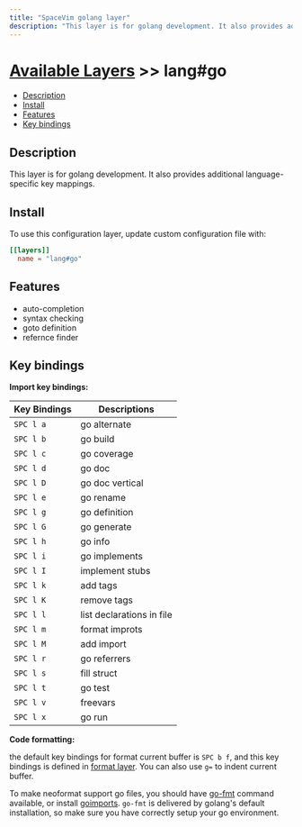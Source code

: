 ```yaml
---
title: "SpaceVim golang layer"
description: "This layer is for golang development. It also provides additional language-specific key mappings."
---
```


# [Available Layers](../../) >> lang#go

<!-- vim-markdown-toc GFM -->

- [Description](#description)
- [Install](#install)
- [Features](#features)
- [Key bindings](#key-bindings)

<!-- vim-markdown-toc -->

## Description

This layer is for golang development. It also provides additional language-specific key mappings.

## Install

To use this configuration layer, update custom configuration file with:

```toml
[[layers]]
  name = "lang#go"
```

## Features

- auto-completion
- syntax checking
- goto definition
- refernce finder

## Key bindings

**Import key bindings:**

| Key Bindings | Descriptions              |
| ------------ | ------------------------- |
| `SPC l a`    | go alternate              |
| `SPC l b`    | go build                  |
| `SPC l c`    | go coverage               |
| `SPC l d`    | go doc                    |
| `SPC l D`    | go doc vertical           |
| `SPC l e`    | go rename                 |
| `SPC l g`    | go definition             |
| `SPC l G`    | go generate               |
| `SPC l h`    | go info                   |
| `SPC l i`    | go implements             |
| `SPC l I`    | implement stubs           |
| `SPC l k`    | add tags                  |
| `SPC l K`    | remove tags               |
| `SPC l l`    | list declarations in file |
| `SPC l m`    | format improts            |
| `SPC l M`    | add import                |
| `SPC l r`    | go referrers              |
| `SPC l s`    | fill struct               |
| `SPC l t`    | go test                   |
| `SPC l v`    | freevars                  |
| `SPC l x`    | go run                    |

**Code formatting:**

the default key bindings for format current buffer is `SPC b f`, and this key bindings is defined in [format layer](<>). You can also use `g=` to indent current buffer.

To make neoformat support go files, you should have [go-fmt](http://golang.org/cmd/gofmt/) command available, or
install [goimports](https://godoc.org/golang.org/x/tools/cmd/goimports). `go-fmt` is delivered by golang's default installation, so make sure you have correctly setup your go environment.
